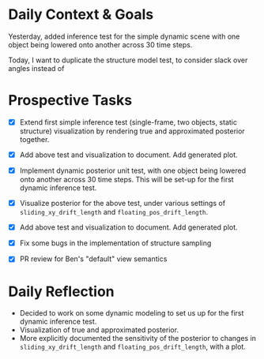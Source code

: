 # Daily Context & Goals

Yesterday, added inference test for the simple dynamic scene with one object
being lowered onto another across 30 time steps.

Today, I want to duplicate the structure model test, to consider slack over
angles instead of 


# Prospective Tasks

* [X] Extend first simple inference test (single-frame, two objects, static
      structure) visualization by rendering true and approximated posterior
      together.
* [X] Add above test and visualization to document. Add generated plot.
* [X] Implement dynamic posterior unit test, with one object being lowered onto
      another across 30 time steps. This will be set-up for the first dynamic
      inference test.
* [X] Visualize posterior for the above test, under various settings of
      `sliding_xy_drift_length` and `floating_pos_drift_length`.
* [X] Add above test and visualization to document. Add generated plot.
* [X] Fix some bugs in the implementation of structure sampling
* [X] PR review for Ben's "default" view semantics


# Daily Reflection

* Decided to work on some dynamic modeling to set us up for the first dynamic
  inference test.
* Visualization of true and approximated posterior.
* More explicitly documented the sensitivity of the posterior to changes in
  `sliding_xy_drift_length` and `floating_pos_drift_length`, with a plot.
